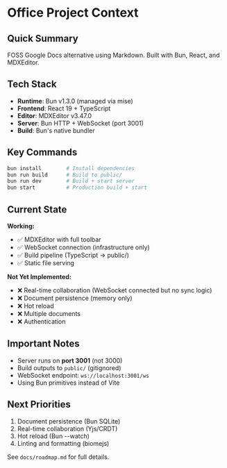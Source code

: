 # Office Project Context

## Quick Summary

FOSS Google Docs alternative using Markdown. Built with Bun, React, and MDXEditor.

## Tech Stack

- **Runtime**: Bun v1.3.0 (managed via mise)
- **Frontend**: React 19 + TypeScript
- **Editor**: MDXEditor v3.47.0
- **Server**: Bun HTTP + WebSocket (port 3001)
- **Build**: Bun's native bundler

## Key Commands

```bash
bun install        # Install dependencies
bun run build      # Build to public/
bun run dev        # Build + start server
bun start          # Production build + start
```

## Current State

**Working:**

- ✅ MDXEditor with full toolbar
- ✅ WebSocket connection (infrastructure only)
- ✅ Build pipeline (TypeScript → public/)
- ✅ Static file serving

**Not Yet Implemented:**

- ❌ Real-time collaboration (WebSocket connected but no sync logic)
- ❌ Document persistence (memory only)
- ❌ Hot reload
- ❌ Multiple documents
- ❌ Authentication

## Important Notes

- Server runs on **port 3001** (not 3000)
- Build outputs to `public/` (gitignored)
- WebSocket endpoint: `ws://localhost:3001/ws`
- Using Bun primitives instead of Vite

## Next Priorities

1. Document persistence (Bun SQLite)
2. Real-time collaboration (Yjs/CRDT)
3. Hot reload (Bun --watch)
4. Linting and formatting (biomejs)

See `docs/roadmap.md` for full details.
